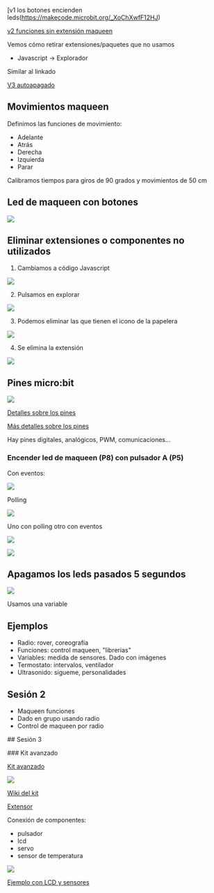 [v1 los botones encienden 
leds(https://makecode.microbit.org/_XoChXwfF12HJ)


[v2 funciones sin extensión 
maqueen](https://makecode.microbit.org/_PvpeE5gtCRfu)

Vemos cómo retirar extensiones/paquetes que no usamos

* Javascript -> Explorador

Similar al linkado

[V3 autoapagado](https://makecode.microbit.org/_hcuAMWasM12a)


## Movimientos maqueen

Definimos las funciones de movimiento:

* Adelante
* Atrás
* Derecha
* Izquierda 
* Parar

Calibramos tiempos para giros de 90 grados y movimientos de 50 cm

## Led de maqueen con botones

![](./images/luces_bonotes_maqueen.png)

## Eliminar extensiones o componentes no utilizados

1. Cambiamos a código Javascript

![](./images/luces_bonotes_maqueen_quitar_extension1.png)

2. Pulsamos en explorar

![](./images/luces_bonotes_maqueen_quitar_extension2.png)

3. Podemos eliminar las que tienen el icono de la papelera

![](./images/luces_bonotes_maqueen_quitar_extension3.png)

4. Se elimina la extensión

![](./images/luces_bonotes_maqueen_quitar_extension4.png)

## Pines micro:bit

![](./images/pins-v1-v2.png)

[Detalles sobre los pines](https://makecode.microbit.org/device/pins)

[Más detalles sobre los pines](https://tech.microbit.org/hardware/edgeconnector/)

Hay pines digitales, analógicos, PWM, comunicaciones...

### Encender led de maqueen (P8) con pulsador A (P5)
 
Con eventos:
 
![](./images/Pulsador+leds1.png)

Polling

![](./images/Pulsador+leds2.png)

Uno con polling otro con eventos

![](./images/Pulsador+leds3.png)

![](./images/luces_bonotes_maqueen_sin_extension.png)

## Apagamos los leds pasados 5 segundos

![](./images/luces_bonotes_maqueen_quitar_extension_apagamos.png)

Usamos una variable

## Ejemplos

* Radio: rover, coreografía
* Funciones: control maqueen, "librerias"
* Variables: medida de sensores. Dado con imágenes
* Termostato: intervalos, ventilador
* Ultrasonido: sigueme, personalidades


## Sesión 2

* Maqueen funciones
* Dado en grupo usando radio
* Control de maqueen por radio

## Sesión 3

### Kit avanzado

[Kit avanzado](https://tienda.bricogeek.com/microbit/1686-starter-kit-sensores-37-en-1-para-microbit.html)

![](./images/starter-kit-sensores-37-en-1-para-microbit.jpeg)

[Wiki del kit](https://wiki.keyestudio.com/KS0361(KS0365)_keyestudio_37_in_1_Starter_Kit_for_BBC_micro:bit)


[Extensor](https://tienda.bricogeek.com/microbit/1706-keyestudio-shield-para-sensores-v2-para-microbit.html)

Conexión de componentes: 

* pulsador
* lcd
* servo
* sensor de temperatura

![](./images/EjemploSensoresLCD.png)

[Ejemplo con LCD y sensores](https://makecode.microbit.org/_D0wECTdkHMK5)
